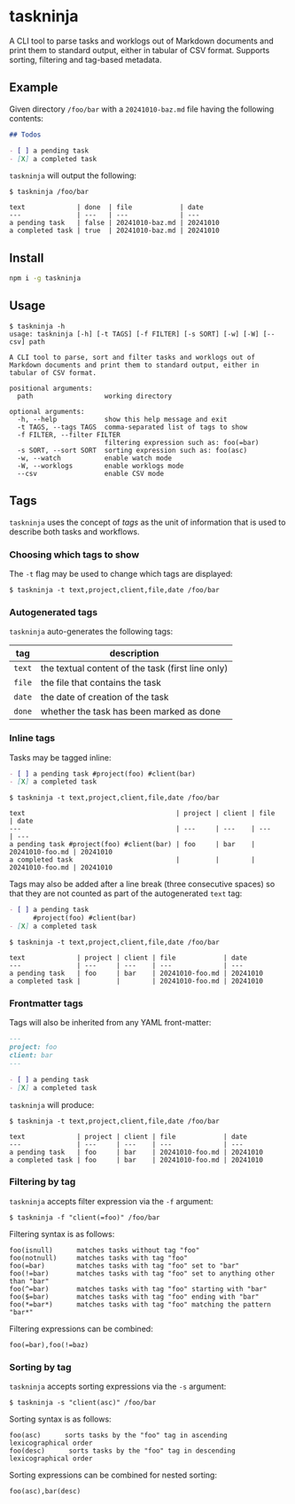 
# taskninja

A CLI tool to parse tasks and worklogs out of Markdown documents and print
them to standard output, either in tabular of CSV format. Supports sorting,
filtering and tag-based metadata.

## Example

Given directory `/foo/bar` with a `20241010-baz.md` file having the following
contents:

```markdown
## Todos

- [ ] a pending task
- [X] a completed task
```

`taskninja` will output the following:

```
$ taskninja /foo/bar
```

```
text             | done  | file            | date
---              | ---   | ---             | ---
a pending task   | false | 20241010-baz.md | 20241010
a completed task | true  | 20241010-baz.md | 20241010
```

## Install

```sh
npm i -g taskninja
```

## Usage

```
$ taskninja -h
usage: taskninja [-h] [-t TAGS] [-f FILTER] [-s SORT] [-w] [-W] [--csv] path

A CLI tool to parse, sort and filter tasks and worklogs out of Markdown documents and print them to standard output, either in tabular of CSV format.

positional arguments:
  path                  working directory

optional arguments:
  -h, --help            show this help message and exit
  -t TAGS, --tags TAGS  comma-separated list of tags to show
  -f FILTER, --filter FILTER
                        filtering expression such as: foo(=bar)
  -s SORT, --sort SORT  sorting expression such as: foo(asc)
  -w, --watch           enable watch mode
  -W, --worklogs        enable worklogs mode
  --csv                 enable CSV mode
```

## Tags

`taskninja` uses the concept of _tags_ as the unit of information that is used
to describe both tasks and workflows.

### Choosing which tags to show

The `-t` flag may be used to change which tags are displayed:

```
$ taskninja -t text,project,client,file,date /foo/bar
```

### Autogenerated tags

`taskninja` auto-generates the following tags:

| tag | description | 
| --- | --- |
| `text` | the textual content of the task (first line only) |
| `file` | the file that contains the task |
| `date` | the date of creation of the task |
| `done` | whether the task has been marked as done |

### Inline tags

Tasks may be tagged inline:

```markdown 
- [ ] a pending task #project(foo) #client(bar)
- [X] a completed task
```

```
$ taskninja -t text,project,client,file,date /foo/bar
```

```
text                                      | project | client | file            | date
---                                       | ---     | ---    | ---             | ---
a pending task #project(foo) #client(bar) | foo     | bar    | 20241010-foo.md | 20241010
a completed task                          |         |        | 20241010-foo.md | 20241010
```

Tags may also be added after a line break (three consecutive spaces) so that
they are not counted as part of the autogenerated `text` tag:

```markdown 
- [ ] a pending task   
      #project(foo) #client(bar)
- [X] a completed task
```

```
$ taskninja -t text,project,client,file,date /foo/bar
```

```
text             | project | client | file            | date
---              | ---     | ---    | ---             | ---
a pending task   | foo     | bar    | 20241010-foo.md | 20241010
a completed task |         |        | 20241010-foo.md | 20241010
```

### Frontmatter tags

Tags will also be inherited from any YAML front-matter:

```markdown
---
project: foo
client: bar
---

- [ ] a pending task
- [X] a completed task
```

`taskninja` will produce:

```
$ taskninja -t text,project,client,file,date /foo/bar
```

```
text             | project | client | file            | date
---              | ---     | ---    | ---             | ---
a pending task   | foo     | bar    | 20241010-foo.md | 20241010
a completed task | foo     | bar    | 20241010-foo.md | 20241010
```

### Filtering by tag

`taskninja` accepts filter expression via the `-f` argument:

```shell
$ taskninja -f "client(=foo)" /foo/bar
```

Filtering syntax is as follows:

```
foo(isnull)      matches tasks without tag "foo"
foo(notnull)     matches tasks with tag "foo"
foo(=bar)        matches tasks with tag "foo" set to "bar"
foo(!=bar)       matches tasks with tag "foo" set to anything other than "bar"
foo(^=bar)       matches tasks with tag "foo" starting with "bar"
foo($=bar)       matches tasks with tag "foo" ending with "bar"
foo(*=bar*)      matches tasks with tag "foo" matching the pattern "bar*"
```

Filtering expressions can be combined:

```
foo(=bar),foo(!=baz)
```

### Sorting by tag

`taskninja` accepts sorting expressions via the `-s` argument:

```shell
$ taskninja -s "client(asc)" /foo/bar
```

Sorting syntax is as follows:

```
foo(asc)      sorts tasks by the "foo" tag in ascending lexicographical order
foo(desc)      sorts tasks by the "foo" tag in descending lexicographical order
```

Sorting expressions can be combined for nested sorting:

```
foo(asc),bar(desc)
```
